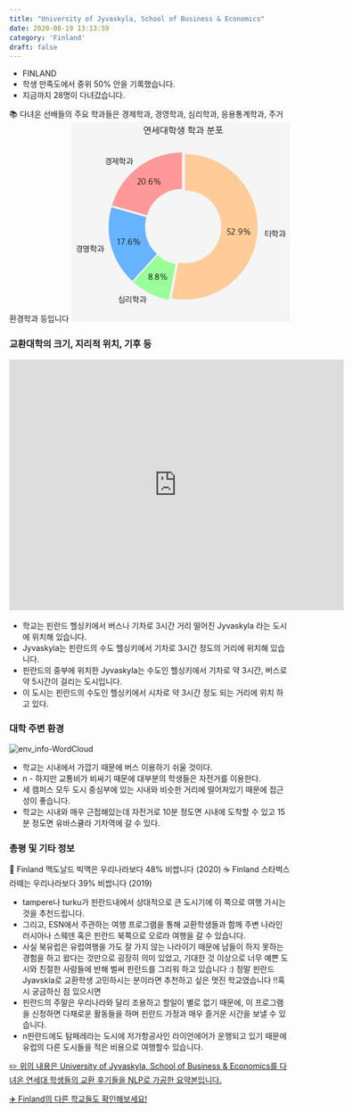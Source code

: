 ```yaml
---
title: "University of Jyvaskyla, School of Business & Economics"
date: 2020-08-19 13:13:59
category: 'Finland'
draft: false
---
```



* FINLAND
* 학생 만족도에서 중위 50% 안을 기록했습니다.
* 지금까지 28명이 다녀갔습니다. 

📚 다녀온 선배들의 주요 학과들은 경제학과, 경영학과, 심리학과, 응용통계학과, 주거환경학과 등입니다
![department-info](../plots/FI000009.png)
### 교환대학의 크기, 지리적 위치, 기후 등
<iframe
width="600"
height="450"
frameborder="0" style="border:0"
src="https://www.google.com/maps/embed/v1/place?key=AIzaSyC9e1AME-pVmWC4hBpFdu5S4dKzyepa3HQ&q=University+of+Jyvaskyla,+School+of+Business+&+Economics&center=62.2365317,25.7316336&zoom=14" allowfullscreen>
</iframe>

* 학교는 핀란드 헬싱키에서 버스나 기차로 3시간 거리 떨어진 Jyvaskyla 라는 도시에 위치해 있습니다.
* Jyvaskyla는 핀란드의 수도 헬싱키에서 기차로 3시간 정도의 거리에 위치해 있습니다.
* 핀란드의 중부에 위치한 Jyvaskyla는 수도인 헬싱키에서 기차로 약 3시간, 버스로 약 5시간이 걸리는 도시입니다.
* 이 도시는 핀란드의 수도인 헬싱키에서 시차로 약 3시간 정도 되는 거리에 위치 하고 있다.


### 대학 주변 환경

![env_info-WordCloud](../univ_wordclouds_okt/env_info/FI000009_env_info_okt.png)

* 학교는 시내에서 가깝기 때문에 버스 이용하기 쉬울 것이다.
* n - 하지만 교통비가 비싸기 때문에 대부분의 학생들은 자전거를 이용한다.
* 세 캠퍼스 모두 도시 중심부에 있는 시내와 비슷한 거리에 떨어져있기 때문에 접근성이 좋습니다.
* 학교는 시내와 매우 근접해있는데 자전거로 10분 정도면 시내에 도착할 수 있고 15분 정도면 유바스큘라 기차역에 갈 수 있다.


### 총평 및 기타 정보 
🍔 Finland 맥도날드 빅맥은 우리나라보다 48% 비쌉니다 (2020)
☕️ Finland 스타벅스 라떼는 우리나라보다 39% 비쌉니다 (2019)
* tampere나 turku가 핀란드내에서 상대적으로 큰 도시기에 이 쪽으로 여행 가시는 것을 추천드립니다.
* 그리고, ESN에서 주관하는 여행 프로그램을 통해 교환학생들과 함께 주변 나라인 러시아나 스웨덴 혹은 핀란드 북쪽으로 오로라 여행을 갈 수 있습니다.
* 사실 북유럽은 유럽여행을 가도 잘 가지 않는 나라이기 때문에 남들이 하지 못하는 경험을 하고 왔다는 것만으로 굉장히 의미 있었고, 기대한 것 이상으로 너무 예쁜 도시와 친절한 사람들에 반해 벌써 핀란드를 그리워 하고 있습니다 :) 정말 핀란드 Jyavskla로 교환학생 고민하시는 분이라면 추천하고 싶은 멋진 학교였습니다 !!혹시 궁금하신 점 있으시면
* 핀란드의 주말은 우리나라와 달리 조용하고 할일이 별로 없기 때문에, 이 프로그램을 신청하면 다채로운 활동들을 하며 핀란드 가정과 매우 즐거운 시간을 보낼 수 있습니다.
* n핀란드에도 탐페레라는 도시에 저가항공사인 라이언에어가 운행되고 있기 때문에 유럽의 다른 도시들을 적은 비용으로 여행할수 있습니다.


[✏️ 위의 내용은 University of Jyvaskyla, School of Business & Economics를 다녀온 연세대 학생들의 교환 후기들을 NLP로 가공한 요약본입니다.](http://oia.yonsei.ac.kr/partner/expReport.asp?ucode=FI000009&bgbn=A)

[✈️ Finland의 다른 학교들도 확인해보세요!](https://yonsei-exchange.netlify.app/?category=Finland)
